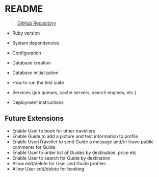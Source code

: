 # README

> [GitHub Repository](https://github.com/t-hnh10/mr-worldwide-guide)

* Ruby version

* System dependencies

* Configuration

* Database creation

* Database initialization

* How to run the test suite

* Services (job queues, cache servers, search engines, etc.)

* Deployment instructions

## Future Extensions
- Enable User to book for other travellers
- Enable Guide to add a picture and text information to profile
- Enable User/Traveller to send Guide a message and/or leave public comments for Guide
- Enable User to order list of Guides by destination, price etc
- Enable User to search for Guide by destination
- Allow edit/delete for User and Guide profiles
- Allow User edit/delete for booking
